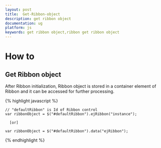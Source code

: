 ```yaml
---
layout: post
title:  Get-Ribbon-object
description: get ribbon object
documentation: ug
platform: js
keywords: get ribbon object,ribbon get ribbon object
---
```


# How to

## Get Ribbon object

After Ribbon initialization, Ribbon object is stored in a container element of Ribbon and it can be accessed for further processing. 

{% highlight javascript %}

    // "defaultRibbon" is Id of Ribbon control
    var ribbonObject = $("#defaultRibbon").ejRibbon("instance");

      [or]

    var ribbonObject = $("#defaultRibbon").data("ejRibbon");

{% endhighlight %}



